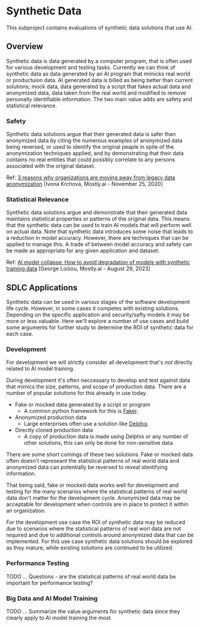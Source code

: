 Synthetic Data
========================

This subproject contains evaluations of synthetic data solutions that use AI.


## Overview

Synthetic data is data generated by a computer program, that is often used for various development and testing tasks.
Currently we can think of synthetic data as data generated by an AI program that mimicks real world or productuion 
data. AI generated data is billed as being better than current solutions; mock data, data generated by a script that 
fakes actual data and anonymized data, data taken from the real world and modified to remove personally identifiable 
information. The two main value adds are safety and statistical relevance.

### Safety

Synthetic data solutions argue that their generated data is safer than anonymized data by citing the numerous examples
of anonymized data being reversed, or used to identify the original peaple in spite of the anonymization techniques 
applied, and by demonstrating that their data contains no real entities that could possibly correlate to any persons
associated with the original dataset.

Ref: 
[3 reasons why organizations are moving away from legacy data anonymization](https://mostly.ai/blog/3-reasons-to-drop-classic-anonymization-and-upgrade-to-synthetic-data) 
[Ivona Krchova, Mostly.ai - November 25, 2020]

### Statistical Relevance

Synthetic data solutions argue and demonstrate that their generated data maintains statistical properties or patterns 
of the original data. This means that the synthetic data can be used to train AI models that will perform well on
actual data. Note that synthetic data introduces some noise that leads to a reduction in model accuracy. However, there
are techniques that can be applied to manage this. A trade of between model accuracy and safety can be made as 
appropriate for any given application and dataset.

Ref: 
[AI model collapse: How to avoid degradation of models with synthetic training data](https://mostly.ai/blog/model-collapse-and-synthetic-data)
[George Loizou, Mostly.ai - August 29, 2023]

## SDLC Applications

Synthetic data can be used in various stages of the software development life cycle. However, in some cases it competes 
with existing solutions. Depending on the specific application and security/safty models it may be more or less 
valuable. Here we'll explore a number of use cases and build some arguments for further study to determine the ROI of
synthetic data for each case.

### Development

For development we will strictly consider all development that's *not* directly related to AI model training.

During development it's often neccessary to develop and test against data that mimics the size, patterns, and scope of
production data. There are a number of popular solutions for this already in use today.

 - Fake or mocked data generated by a script or program
    - A common python framework for this is [Faker](https://faker.readthedocs.io/en/master/).
 - Anonymized production data
    - Large enterprises often use a solution like [Delphix](https://www.delphix.com/).
 - Directly cloned production data
    - A copy of production data is made using Delphix or any number of other solutions, this can only be done for 
      non-sensitive data.

There are some short comings of these two solutions. Fake or mocked data often doesn't represeant the statistical
patterns of real world data and anonymized data can potentially be reversed to reveal identifying information.

That being said, fake or mocked data works well for development and testing for the many scenarios where the 
statistical patterns of real world data don't matter for the development cycle. Anonymized data may be acceptable for
development when controls are in place to protect it within an organization.

For the development use case the ROI of synthetic data may be reduced due to scenarios where the statistical patterns
of real worl data are not required and due to additional controls around anonymized data that can be implemented. For
this use case synthetic data solutions should be explored as they mature, while existing solutions are continued to be
utilized.

### Performance Testing

TODO ... 
Questions - are the statistical patterns of real world data be important for performance testing?

### Big Data and AI Model Training

TODO ...
Summarize the value arguments for synthetic data since they clearly apply to AI model training the most.
